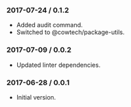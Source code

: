 ### 2017-07-24 / 0.1.2

* Added audit command.
* Switched to @cowtech/package-utils.

### 2017-07-09 / 0.0.2

* Updated linter dependencies.

### 2017-06-28 / 0.0.1

* Initial version.
